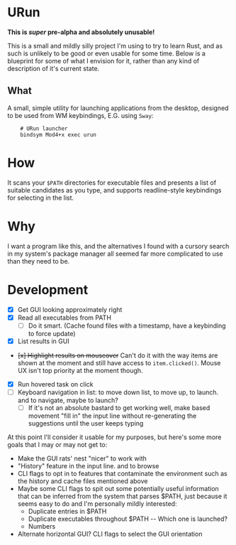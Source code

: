 # URun

**This is *super* pre-alpha and absolutely unusable!**

This is a small and mildly silly project I'm using to try to learn Rust, and as such is unlikely to be good or even usable for some time. Below is a blueprint for some of what I envision for it, rather than any kind of description of it's current state.

## What
A small, simple utility for launching applications from the desktop, designed to be used from WM keybindings, E.G. using `Sway`:

```shell
    # URun launcher
    bindsym Mod4+x exec urun
```

# How
It scans your `$PATH` directories for executable files and presents a list of suitable candidates as you type, and supports readline-style keybindings for selecting in the list.

# Why
I want a program like this, and the alternatives I found with a cursory search in my system's package manager all seemed far more complicated to use than they need to be.

# Development
- [x] Get GUI looking approximately right
- [x] Read all executables from PATH
    - [ ] Do it smart. (Cache found files with a timestamp, have a keybinding to force update)
- [x] List results in GUI
- ~~[x] Highlight results on mouseover~~ Can't do it with the way items are shown at the moment and still have access to `item.clicked()`. Mouse UX isn't top priority at the moment though.
- [x] Run hovered task on click
- [ ] Keyboard navigation in list: <TAB> to move down list, <S-TAB> to move up, <RET> to launch. <C-n> and <C-p> to navigate, maybe <C-y> to launch?
    - [ ] If it's not an absolute bastard to get working well, make <TAB> based movement "fill in" the input line without re-generating the suggestions until the user keeps typing

At this point I'll consider it usable for my purposes, but here's some more goals that I may or may not get to:
- Make the GUI rats' nest "nicer" to work with
- "History" feature in the input line. <M-n> and <M-p> to browse
- CLI flags to opt in to features that contaminate the environment such as the history and cache files mentioned above
- Maybe some CLI flags to spit out some potentially useful information that can be inferred from the system that parses $PATH, just because it seems easy to do and I'm personally mildly interested:
    - Duplicate entries in $PATH
    - Duplicate executables throughout $PATH -- Which one is launched?
    - Numbers
- Alternate horizontal GUI? CLI flags to select the GUI orientation

